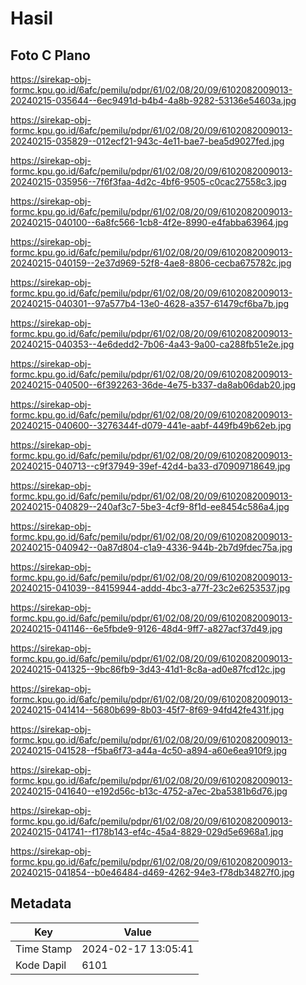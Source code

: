 # Hasil

## Foto C Plano

https://sirekap-obj-formc.kpu.go.id/6afc/pemilu/pdpr/61/02/08/20/09/6102082009013-20240215-035644--6ec9491d-b4b4-4a8b-9282-53136e54603a.jpg

https://sirekap-obj-formc.kpu.go.id/6afc/pemilu/pdpr/61/02/08/20/09/6102082009013-20240215-035829--012ecf21-943c-4e11-bae7-bea5d9027fed.jpg

https://sirekap-obj-formc.kpu.go.id/6afc/pemilu/pdpr/61/02/08/20/09/6102082009013-20240215-035956--7f6f3faa-4d2c-4bf6-9505-c0cac27558c3.jpg

https://sirekap-obj-formc.kpu.go.id/6afc/pemilu/pdpr/61/02/08/20/09/6102082009013-20240215-040100--6a8fc566-1cb8-4f2e-8990-e4fabba63964.jpg

https://sirekap-obj-formc.kpu.go.id/6afc/pemilu/pdpr/61/02/08/20/09/6102082009013-20240215-040159--2e37d969-52f8-4ae8-8806-cecba675782c.jpg

https://sirekap-obj-formc.kpu.go.id/6afc/pemilu/pdpr/61/02/08/20/09/6102082009013-20240215-040301--97a577b4-13e0-4628-a357-61479cf6ba7b.jpg

https://sirekap-obj-formc.kpu.go.id/6afc/pemilu/pdpr/61/02/08/20/09/6102082009013-20240215-040353--4e6dedd2-7b06-4a43-9a00-ca288fb51e2e.jpg

https://sirekap-obj-formc.kpu.go.id/6afc/pemilu/pdpr/61/02/08/20/09/6102082009013-20240215-040500--6f392263-36de-4e75-b337-da8ab06dab20.jpg

https://sirekap-obj-formc.kpu.go.id/6afc/pemilu/pdpr/61/02/08/20/09/6102082009013-20240215-040600--3276344f-d079-441e-aabf-449fb49b62eb.jpg

https://sirekap-obj-formc.kpu.go.id/6afc/pemilu/pdpr/61/02/08/20/09/6102082009013-20240215-040713--c9f37949-39ef-42d4-ba33-d70909718649.jpg

https://sirekap-obj-formc.kpu.go.id/6afc/pemilu/pdpr/61/02/08/20/09/6102082009013-20240215-040829--240af3c7-5be3-4cf9-8f1d-ee8454c586a4.jpg

https://sirekap-obj-formc.kpu.go.id/6afc/pemilu/pdpr/61/02/08/20/09/6102082009013-20240215-040942--0a87d804-c1a9-4336-944b-2b7d9fdec75a.jpg

https://sirekap-obj-formc.kpu.go.id/6afc/pemilu/pdpr/61/02/08/20/09/6102082009013-20240215-041039--84159944-addd-4bc3-a77f-23c2e6253537.jpg

https://sirekap-obj-formc.kpu.go.id/6afc/pemilu/pdpr/61/02/08/20/09/6102082009013-20240215-041146--6e5fbde9-9126-48d4-9ff7-a827acf37d49.jpg

https://sirekap-obj-formc.kpu.go.id/6afc/pemilu/pdpr/61/02/08/20/09/6102082009013-20240215-041325--9bc86fb9-3d43-41d1-8c8a-ad0e87fcd12c.jpg

https://sirekap-obj-formc.kpu.go.id/6afc/pemilu/pdpr/61/02/08/20/09/6102082009013-20240215-041414--5680b699-8b03-45f7-8f69-94fd42fe431f.jpg

https://sirekap-obj-formc.kpu.go.id/6afc/pemilu/pdpr/61/02/08/20/09/6102082009013-20240215-041528--f5ba6f73-a44a-4c50-a894-a60e6ea910f9.jpg

https://sirekap-obj-formc.kpu.go.id/6afc/pemilu/pdpr/61/02/08/20/09/6102082009013-20240215-041640--e192d56c-b13c-4752-a7ec-2ba5381b6d76.jpg

https://sirekap-obj-formc.kpu.go.id/6afc/pemilu/pdpr/61/02/08/20/09/6102082009013-20240215-041741--f178b143-ef4c-45a4-8829-029d5e6968a1.jpg

https://sirekap-obj-formc.kpu.go.id/6afc/pemilu/pdpr/61/02/08/20/09/6102082009013-20240215-041854--b0e46484-d469-4262-94e3-f78db34827f0.jpg


## Metadata

| Key        | Value               |
| ---------- | ------------------- |
| Time Stamp | 2024-02-17 13:05:41 |
| Kode Dapil | 6101                |




